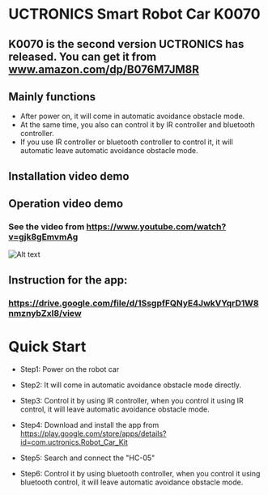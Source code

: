 # UCTRONICS Smart Robot Car K0070
## K0070 is the second version UCTRONICS has released. You can get it from  www.amazon.com/dp/B076M7JM8R

## Mainly functions
- After power on, it will come in automatic avoidance obstacle mode.
- At the same time, you also can control it by IR controller and bluetooth controller.
- If you use IR controller or bluetooth controller to control it, it will automatic leave automatic avoidance obstacle mode.

## Installation video demo

## Operation video demo
### See the video from https://www.youtube.com/watch?v=gjk8gEmvmAg

![Alt text](https://raw.githubusercontent.com/UCTRONICS/Smart-Robot-Car-Arduino/master/imge/operation_test.bmp)

## Instruction for the app:
### https://drive.google.com/file/d/1SsgpfFQNyE4JwkVYqrD1W8nmznybZxl8/view

# Quick Start

- Step1: Power on the robot car

- Step2: It will come in automatic avoidance obstacle mode directly.

- Step3: Control it by using IR controller, when you control it using IR control, it will leave automatic avoidance obstacle mode.

- Step4: Download and install the app from https://play.google.com/store/apps/details?id=com.uctronics.Robot_Car_Kit

- Step5: Search and connect the "HC-05"

- Step6:  Control it by using bluetooth controller, when you control it using bluetooth control, it will leave automatic avoidance obstacle mode.
